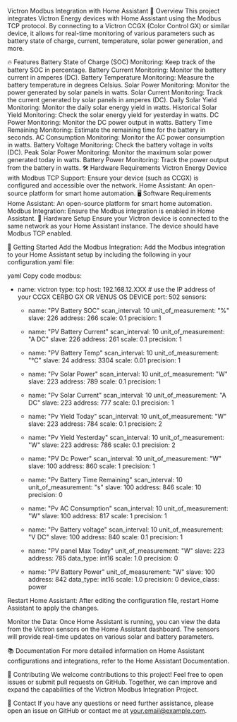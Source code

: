Victron Modbus Integration with Home Assistant
🌟 Overview
This project integrates Victron Energy devices with Home Assistant using the Modbus TCP protocol. By connecting to a Victron CCGX (Color Control GX) or similar device, it allows for real-time monitoring of various parameters such as battery state of charge, current, temperature, solar power generation, and more.

🔥 Features
Battery State of Charge (SOC) Monitoring: Keep track of the battery SOC in percentage.
Battery Current Monitoring: Monitor the battery current in amperes (DC).
Battery Temperature Monitoring: Measure the battery temperature in degrees Celsius.
Solar Power Monitoring: Monitor the power generated by solar panels in watts.
Solar Current Monitoring: Track the current generated by solar panels in amperes (DC).
Daily Solar Yield Monitoring: Monitor the daily solar energy yield in watts.
Historical Solar Yield Monitoring: Check the solar energy yield for yesterday in watts.
DC Power Monitoring: Monitor the DC power output in watts.
Battery Time Remaining Monitoring: Estimate the remaining time for the battery in seconds.
AC Consumption Monitoring: Monitor the AC power consumption in watts.
Battery Voltage Monitoring: Check the battery voltage in volts (DC).
Peak Solar Power Monitoring: Monitor the maximum solar power generated today in watts.
Battery Power Monitoring: Track the power output from the battery in watts.
🛠️ Hardware Requirements
Victron Energy Device with Modbus TCP Support: Ensure your device (such as CCGX) is configured and accessible over the network.
Home Assistant: An open-source platform for smart home automation.
🖥️ Software Requirements
Home Assistant: An open-source platform for smart home automation.
Modbus Integration: Ensure the Modbus integration is enabled in Home Assistant.
🔌 Hardware Setup
Ensure your Victron device is connected to the same network as your Home Assistant instance. The device should have Modbus TCP enabled.

🚀 Getting Started
Add the Modbus Integration: Add the Modbus integration to your Home Assistant setup by including the following in your configuration.yaml file:

yaml
Copy code
modbus:
  - name: victron
    type: tcp
    host: 192.168.12.XXX  # use the IP address of your CCGX CERBO GX OR VENUS OS DEVICE
    port: 502
    sensors:
      - name: "PV Battery SOC"
        scan_interval: 10
        unit_of_measurement: "%"
        slave: 226
        address: 266
        scale: 0.1
        precision: 1

      - name: "PV Battery Current"
        scan_interval: 10
        unit_of_measurement: "A DC"
        slave: 226
        address: 261
        scale: 0.1
        precision: 1

      - name: "PV Battery Temp"
        scan_interval: 10
        unit_of_measurement: "°C"
        slave: 24
        address: 3304
        scale: 0.01
        precision: 1

      - name: "Pv Solar Power"
        scan_interval: 10
        unit_of_measurement: "W"
        slave: 223
        address: 789
        scale: 0.1
        precision: 1

      - name: "Pv Solar Current"
        scan_interval: 10
        unit_of_measurement: "A DC"
        slave: 223
        address: 777
        scale: 0.1
        precision: 1

      - name: "Pv Yield Today"
        scan_interval: 10
        unit_of_measurement: "W"
        slave: 223
        address: 784
        scale: 0.1
        precision: 2

      - name: "Pv Yield Yesterday"
        scan_interval: 10
        unit_of_measurement: "W"
        slave: 223
        address: 786
        scale: 0.1
        precision: 2

      - name: "PV Dc Power"
        scan_interval: 10
        unit_of_measurement: "W"
        slave: 100
        address: 860
        scale: 1
        precision: 1

      - name: "Pv Battery Time Remaining"
        scan_interval: 10
        unit_of_measurement: "s"
        slave: 100
        address: 846
        scale: 10
        precision: 0

      - name: "Pv AC Consumption"
        scan_interval: 10
        unit_of_measurement: "W"
        slave: 100
        address: 817
        scale: 1
        precision: 1

      - name: "Pv Battery voltage"
        scan_interval: 10
        unit_of_measurement: "V DC"
        slave: 100
        address: 840
        scale: 0.1
        precision: 1

      - name: "PV panel Max Today"
        unit_of_measurement: "W"
        slave: 223
        address: 785
        data_type: int16
        scale: 1.0
        precision: 0

      - name: "PV Battery Power"
        unit_of_measurement: "W"
        slave: 100
        address: 842
        data_type: int16
        scale: 1.0
        precision: 0
        device_class: power

Restart Home Assistant: After editing the configuration file, restart Home Assistant to apply the changes.

Monitor the Data: Once Home Assistant is running, you can view the data from the Victron sensors on the Home Assistant dashboard. The sensors will provide real-time updates on various solar and battery parameters.

📚 Documentation
For more detailed information on Home Assistant configurations and integrations, refer to the Home Assistant Documentation.

🤝 Contributing
We welcome contributions to this project! Feel free to open issues or submit pull requests on GitHub. Together, we can improve and expand the capabilities of the Victron Modbus Integration Project.

📧 Contact
If you have any questions or need further assistance, please open an issue on GitHub or contact me at your.email@example.com.
